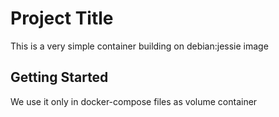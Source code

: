 # Project Title

This is a very simple container building on debian:jessie image

## Getting Started

We use it only in docker-compose files as volume container